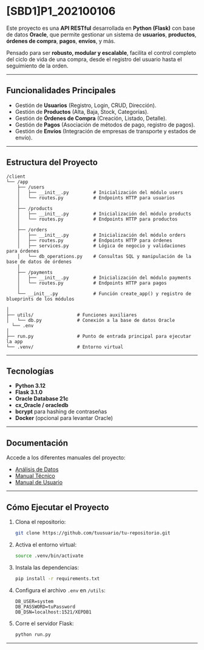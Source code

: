 
# [SBD1]P1_202100106

Este proyecto es una **API RESTful** desarrollada en **Python (Flask)** con base de datos **Oracle**, que permite gestionar un sistema de **usuarios**, **productos**, **órdenes de compra**, **pagos**, **envíos**, y más.

Pensado para ser **robusto, modular y escalable**, facilita el control completo del ciclo de vida de una compra, desde el registro del usuario hasta el seguimiento de la orden.

---

## Funcionalidades Principales

- Gestión de **Usuarios** (Registro, Login, CRUD, Dirección).
- Gestión de **Productos** (Alta, Baja, Stock, Categorías).
- Gestión de **Órdenes de Compra** (Creación, Listado, Detalle).
- Gestión de **Pagos** (Asociación de métodos de pago, registro de pagos).
- Gestión de **Envíos** (Integración de empresas de transporte y estados de envío).

---

## Estructura del Proyecto

```plaintext
/client
└── /app
    ├── /users
    │   ├── __init__.py         # Inicialización del módulo users
    │   └── routes.py           # Endpoints HTTP para usuarios
    │
    ├── /products
    │   ├── __init__.py         # Inicialización del módulo products
    │   └── routes.py           # Endpoints HTTP para productos
    │
    ├── /orders
    │   ├── __init__.py         # Inicialización del módulo orders
    │   ├── routes.py           # Endpoints HTTP para órdenes
    │   ├── services.py         # Lógica de negocio y validaciones para órdenes
    │   └── db_operations.py    # Consultas SQL y manipulación de la base de datos de órdenes
    │
    ├── /payments
    │   ├── __init__.py         # Inicialización del módulo payments
    │   └── routes.py           # Endpoints HTTP para pagos
    │
    └── __init__.py             # Función create_app() y registro de blueprints de los módulos
  
│
├── utils/                # Funciones auxiliares
│   └── db.py             # Conexión a la base de datos Oracle
  └── .env              
│
├── run.py                # Punto de entrada principal para ejecutar la app
└── .venv/                # Entorno virtual 

```

---

## Tecnologías

- **Python 3.12**
- **Flask 3.1.0**
- **Oracle Database 21c**
- **cx_Oracle / oracledb**
- **bcrypt** para hashing de contraseñas
- **Docker** (opcional para levantar Oracle)

---

## Documentación

Accede a los diferentes manuales del proyecto:

- [Análisis de Datos](https://www.notion.so/An-lisis-Previo-19bfad1ba0758091b7b4d2c78529e5a0?pvs=4)
- [Manual Técnico](https://www.notion.so/Manual-T-cnico-1b4fad1ba075804aa987cb79fea0e1cc?pvs=4)
- [Manual de Usuario](https://www.notion.so/Manual-de-Usuario-1b5fad1ba07580a78603cc5652476437?pvs=21)

---

## Cómo Ejecutar el Proyecto

1. Clona el repositorio:

    ```bash
    git clone https://github.com/tuusuario/tu-repositorio.git
    ```

2. Activa el entorno virtual:

    ```bash
    source .venv/bin/activate
    ```

3. Instala las dependencias:

    ```bash
    pip install -r requirements.txt
    ```

4. Configura el archivo `.env` en `/utils`:

    ```plaintext
    DB_USER=system
    DB_PASSWORD=tuPassword
    DB_DSN=localhost:1521/XEPDB1
    
    ```

5. Corre el servidor Flask:

    ```bash
    python run.py
    ```
    
---
